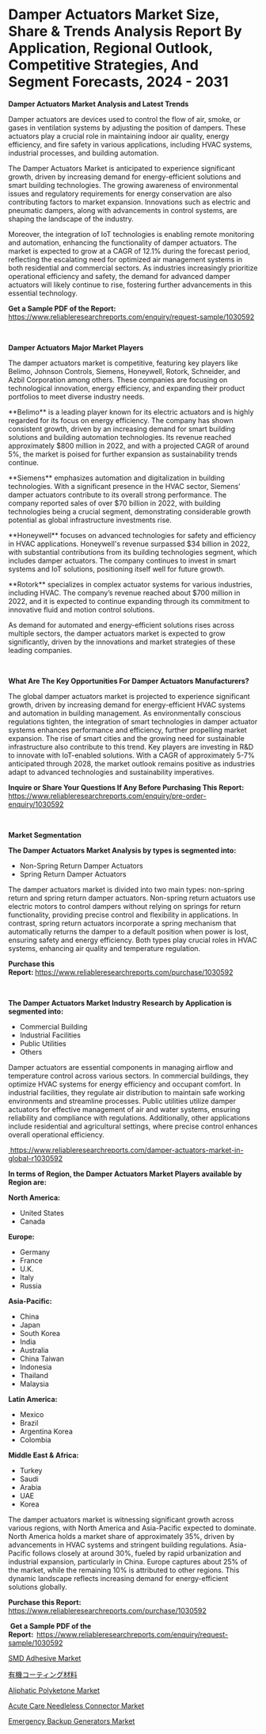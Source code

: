 <p><h1>Damper Actuators Market Size, Share & Trends Analysis Report By Application, Regional Outlook, Competitive Strategies, And Segment Forecasts, 2024 - 2031</h1></p><p><strong>Damper Actuators Market Analysis and Latest Trends</strong></p>
<p><p>Damper actuators are devices used to control the flow of air, smoke, or gases in ventilation systems by adjusting the position of dampers. These actuators play a crucial role in maintaining indoor air quality, energy efficiency, and fire safety in various applications, including HVAC systems, industrial processes, and building automation.</p><p>The Damper Actuators Market is anticipated to experience significant growth, driven by increasing demand for energy-efficient solutions and smart building technologies. The growing awareness of environmental issues and regulatory requirements for energy conservation are also contributing factors to market expansion. Innovations such as electric and pneumatic dampers, along with advancements in control systems, are shaping the landscape of the industry.</p><p>Moreover, the integration of IoT technologies is enabling remote monitoring and automation, enhancing the functionality of damper actuators. The market is expected to grow at a CAGR of 12.1% during the forecast period, reflecting the escalating need for optimized air management systems in both residential and commercial sectors. As industries increasingly prioritize operational efficiency and safety, the demand for advanced damper actuators will likely continue to rise, fostering further advancements in this essential technology.</p></p>
<p><strong>Get a Sample PDF of the Report:&nbsp;</strong> <a href="https://www.reliableresearchreports.com/enquiry/request-sample/1030592">https://www.reliableresearchreports.com/enquiry/request-sample/1030592</a></p>
<p>&nbsp;</p>
<p><strong>Damper Actuators Major Market Players</strong></p>
<p><p>The damper actuators market is competitive, featuring key players like Belimo, Johnson Controls, Siemens, Honeywell, Rotork, Schneider, and Azbil Corporation among others. These companies are focusing on technological innovation, energy efficiency, and expanding their product portfolios to meet diverse industry needs.</p><p>**Belimo** is a leading player known for its electric actuators and is highly regarded for its focus on energy efficiency. The company has shown consistent growth, driven by an increasing demand for smart building solutions and building automation technologies. Its revenue reached approximately $800 million in 2022, and with a projected CAGR of around 5%, the market is poised for further expansion as sustainability trends continue.</p><p>**Siemens** emphasizes automation and digitalization in building technologies. With a significant presence in the HVAC sector, Siemens’ damper actuators contribute to its overall strong performance. The company reported sales of over $70 billion in 2022, with building technologies being a crucial segment, demonstrating considerable growth potential as global infrastructure investments rise.</p><p>**Honeywell** focuses on advanced technologies for safety and efficiency in HVAC applications. Honeywell's revenue surpassed $34 billion in 2022, with substantial contributions from its building technologies segment, which includes damper actuators. The company continues to invest in smart systems and IoT solutions, positioning itself well for future growth.</p><p>**Rotork** specializes in complex actuator systems for various industries, including HVAC. The company’s revenue reached about $700 million in 2022, and it is expected to continue expanding through its commitment to innovative fluid and motion control solutions.</p><p>As demand for automated and energy-efficient solutions rises across multiple sectors, the damper actuators market is expected to grow significantly, driven by the innovations and market strategies of these leading companies.</p></p>
<p>&nbsp;</p>
<p><strong>What Are The Key Opportunities For Damper Actuators Manufacturers?</strong></p>
<p><p>The global damper actuators market is projected to experience significant growth, driven by increasing demand for energy-efficient HVAC systems and automation in building management. As environmentally conscious regulations tighten, the integration of smart technologies in damper actuator systems enhances performance and efficiency, further propelling market expansion. The rise of smart cities and the growing need for sustainable infrastructure also contribute to this trend. Key players are investing in R&D to innovate with IoT-enabled solutions. With a CAGR of approximately 5-7% anticipated through 2028, the market outlook remains positive as industries adapt to advanced technologies and sustainability imperatives.</p></p>
<p><strong>Inquire or Share Your Questions If Any Before Purchasing This Report:</strong> <a href="https://www.reliableresearchreports.com/enquiry/pre-order-enquiry/1030592">https://www.reliableresearchreports.com/enquiry/pre-order-enquiry/1030592</a></p>
<p>&nbsp;</p>
<p><strong>Market Segmentation</strong></p>
<p><strong>The Damper Actuators Market Analysis by types is segmented into:</strong></p>
<p><ul><li>Non-Spring Return Damper Actuators</li><li>Spring Return Damper Actuators</li></ul></p>
<p><p>The damper actuators market is divided into two main types: non-spring return and spring return damper actuators. Non-spring return actuators use electric motors to control dampers without relying on springs for return functionality, providing precise control and flexibility in applications. In contrast, spring return actuators incorporate a spring mechanism that automatically returns the damper to a default position when power is lost, ensuring safety and energy efficiency. Both types play crucial roles in HVAC systems, enhancing air quality and temperature regulation.</p></p>
<p><strong>Purchase this Report:&nbsp;</strong><a href="https://www.reliableresearchreports.com/purchase/1030592">https://www.reliableresearchreports.com/purchase/1030592</a></p>
<p>&nbsp;</p>
<p><strong>The Damper Actuators Market Industry Research by Application is segmented into:</strong></p>
<p><ul><li>Commercial Building</li><li>Industrial Facilities</li><li>Public Utilities</li><li>Others</li></ul></p>
<p><p>Damper actuators are essential components in managing airflow and temperature control across various sectors. In commercial buildings, they optimize HVAC systems for energy efficiency and occupant comfort. In industrial facilities, they regulate air distribution to maintain safe working environments and streamline processes. Public utilities utilize damper actuators for effective management of air and water systems, ensuring reliability and compliance with regulations. Additionally, other applications include residential and agricultural settings, where precise control enhances overall operational efficiency.</p></p>
<p><a href="https://www.reliableresearchreports.com/damper-actuators-market-in-global-r1030592">&nbsp;https://www.reliableresearchreports.com/damper-actuators-market-in-global-r1030592</a></p>
<p><strong>In terms of Region, the Damper Actuators Market Players available by Region are:</strong></p>
<p>
    <p> <strong> North America: </strong>
        <ul>
            <li>United States</li>
            <li>Canada</li>
        </ul>
        </p> 
    <p> <strong> Europe: </strong>
        <ul>
            <li>Germany</li>
            <li>France</li>
            <li>U.K.</li>
            <li>Italy</li>
            <li>Russia</li>
        </ul>
        </p> 
    <p> <strong> Asia-Pacific: </strong>
        <ul>
            <li>China</li>
            <li>Japan</li>
            <li>South Korea</li>
            <li>India</li>
            <li>Australia</li>
            <li>China Taiwan</li>
            <li>Indonesia</li>
            <li>Thailand</li>
            <li>Malaysia</li>
        </ul>
        </p> 
    <p> <strong> Latin America: </strong>
        <ul>
            <li>Mexico</li>
            <li>Brazil</li>
            <li>Argentina Korea</li>
            <li>Colombia</li>
        </ul>
        </p> 
    <p> <strong> Middle East & Africa: </strong>
        <ul>
            <li>Turkey</li>
            <li>Saudi</li>
            <li>Arabia</li>
            <li>UAE</li>
            <li>Korea</li>
        </ul>
    </p>
    </p>
<p><p>The damper actuators market is witnessing significant growth across various regions, with North America and Asia-Pacific expected to dominate. North America holds a market share of approximately 35%, driven by advancements in HVAC systems and stringent building regulations. Asia-Pacific follows closely at around 30%, fueled by rapid urbanization and industrial expansion, particularly in China. Europe captures about 25% of the market, while the remaining 10% is attributed to other regions. This dynamic landscape reflects increasing demand for energy-efficient solutions globally.</p></p>
<p><strong>Purchase this Report: </strong><a href="https://www.reliableresearchreports.com/purchase/1030592">https://www.reliableresearchreports.com/purchase/1030592</a></p>
<p>&nbsp;<strong>Get a Sample PDF of the Report:&nbsp;&nbsp;</strong><a href="https://www.reliableresearchreports.com/enquiry/request-sample/1030592">https://www.reliableresearchreports.com/enquiry/request-sample/1030592</a></p>
<p><strong></strong></p>
<p><p><a href="https://www.linkedin.com/pulse/how-smd-adhesive-market-evolved-key-trends-regional-dynamics-period-zaiwc?trackingId=ZiY5jRXrRpKoYFA0jIacbw%3D%3D">SMD Adhesive Market</a></p><p><a href="https://medium.com/@jessicagtk0/organic-coating-materials-market-%E3%81%AF-%E3%82%B3%E3%82%B9%E3%83%88%E7%AE%A1%E7%90%86%E3%81%A8%E5%8A%B9%E7%8E%87%E5%90%91%E4%B8%8A%E3%82%92%E5%84%AA%E5%85%88%E3%81%97%E3%81%BE%E3%81%99-%E3%81%95%E3%82%89%E3%81%AB-%E5%A0%B1%E5%91%8A%E6%9B%B8%E3%81%AF%E5%B8%82%E5%A0%B4%E3%81%AE%E9%9C%80%E8%A6%81%E9%9D%A2%E3%81%A8%E4%BE%9B%E7%B5%A6%E9%9D%A2%E3%81%AE%E4%B8%A1%E6%96%B9%E3%82%92%E3%82%AB%E3%83%90%E3%83%BC%E3%81%97%E3%81%A6%E3%81%84%E3%81%BE%E3%81%99-organic-ea92bf33925d">有機コーティング材料</a></p><p><a href="https://issuu.com/reportprime-2/docs/aliphatic-polyketone-market-size-20_77aee537ae3217">Aliphatic Polyketone Market</a></p><p><a href="https://github.com/olyy49keyt/Market-Research-Report-List-1/blob/main/acute-care-needleless-connector-market.md">Acute Care Needleless Connector Market</a></p><p><a href="https://medium.com/@emma.white454357/the-emergency-backup-generators-market-prioritizes-cost-control-and-efficiency-enhancement-dbfc2c6e9014">Emergency Backup Generators Market</a></p></p>